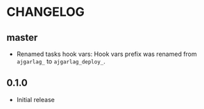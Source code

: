 CHANGELOG
=========

master
------
* Renamed tasks hook vars: Hook vars prefix was renamed from `ajgarlag_` to
`ajgarlag_deploy_`.

0.1.0
-----
* Initial release
